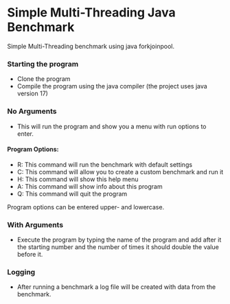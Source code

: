 # Simple Multi-Threading Java Benchmark
Simple Multi-Threading benchmark using java forkjoinpool.

### Starting the program
- Clone the program
- Compile the program using the java compiler (the project uses java version 17)

### No Arguments
- This will run the program and show you a menu with run options to enter.

#### Program Options: 
- R: This command will run the benchmark with default settings
- C: This command will allow you to create a custom benchmark and run it
- H: This command will show this help menu
- A: This command will show info about this program
- Q: This command will quit the program

Program options can be entered upper- and lowercase.

### With Arguments
- Execute the program by typing the name of the program and add after it the starting number and the number of times it should double the value before it.

### Logging
- After running a benchmark a log file will be created with data from the benchmark.